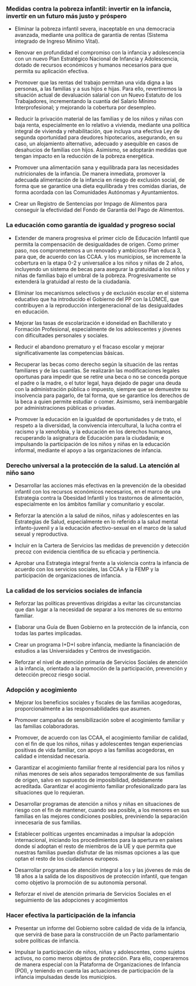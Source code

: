
### Medidas contra la pobreza infantil: invertir en la infancia, invertir en un futuro más justo y próspero

- Eliminar la pobreza infantil severa, inaceptable en una democracia avanzada,
mediante una política de garantía de rentas (Sistema integrado de Ingreso
Mínimo Vital).

- Renovar en profundidad el compromiso con la infancia y adolescencia con un
nuevo Plan Estratégico Nacional de Infancia y Adolescencia, dotado de recursos
económicos y humanos necesarios para que permita su aplicación efectiva.

- Promover que las rentas del trabajo permitan una vida digna a las personas, a
las familias y a sus hijos e hijas. Para ello, revertiremos la situación actual de
devaluación salarial con un Nuevo Estatuto de los Trabajadores, incrementando
la cuantía del Salario Mínimo Interprofesional; y mejorando la cobertura por
desempleo.

- Reducir la privación material de las familias y de los niños y niñas con baja
renta, especialmente en lo relativo a vivienda, mediante una política integral de
vivienda y rehabilitación, que incluya una efectiva Ley de segunda oportunidad
para deudores hipotecarios, asegurando, en su caso, un alojamiento alternativo,
adecuado y asequible en casos de desahucios de familias con hijos. Asimismo,
se adoptarán medidas que tengan impacto en la reducción de la pobreza
energética.

- Promover una alimentación sana y equilibrada para las necesidades nutricionales
de la infancia. De manera inmediata, promover la adecuada alimentación de
la infancia en riesgo de exclusión social, de forma que se garantice una dieta
equilibrada y tres comidas diarias, de forma acordada con las Comunidades
Autónomas y Ayuntamientos.

- Crear un Registro de Sentencias por Impago de Alimentos para conseguir la
efectividad del Fondo de Garantía del Pago de Alimentos.

### La educación como garantía de igualdad y progreso social

- Extender de manera progresiva el primer ciclo de Educación Infantil que
permita la compensación de desigualdades de origen. Como primer paso, nos
comprometemos a un renovado y ambicioso Plan educa 3, para que, de acuerdo
con las CCAA. y los municipios, se incremente la cobertura en la etapa 0-2 y
universalice a los niños y niñas de 2 años, incluyendo un sistema de becas
para asegurar la gratuidad a los niños y niñas de familias bajo el umbral de la
pobreza. Progresivamente se extenderá la gratuidad al resto de la ciudadanía.

- Eliminar los mecanismos selectivos y de exclusión escolar en el sistema
educativo que ha introducido el Gobierno del PP con la LOMCE, que contribuyen
a la reproducción intergeneracional de las desigualdades en educación.

- Mejorar las tasas de escolarización e idoneidad en Bachillerato y Formación
Profesional, especialmente de los adolescentes y jóvenes con dificultades
personales y sociales.

- Reducir el abandono prematuro y el fracaso escolar y mejorar significativamente
las competencias básicas.

- Recuperar las becas como derecho según la situación de las rentas familiares
y de las cuantías. Se realizarán las modificaciones legales oportunas para
impedir que se retire una beca o no se conceda porque el padre o la madre, o
el tutor legal, haya dejado de pagar una deuda con la administración pública o
impuesto, siempre que se demuestre su insolvencia para pagarlo, de tal forma,
que se garantice los derechos de la beca a quien permite estudiar o comer.
Asimismo, será inembargable por administraciones públicas o privadas.

- Promover la educación en la igualdad de oportunidades y de trato, el respeto
a la diversidad, la convivencia intercultural, la lucha contra el racismo y la
xenofobia, y la educación en los derechos humanos, recuperando la asignatura
de Educación para la ciudadanía; e impulsando la participación de los niños
y niñas en la educación informal, mediante el apoyo a las organizaciones de
infancia.

### Derecho universal a la protección de la salud. La atención al niño sano

- Desarrollar las acciones más efectivas en la prevención de la obesidad infantil
con los recursos económicos necesarios, en el marco de una Estrategia contra
la Obesidad Infantil y los trastornos de alimentación, especialmente en los
ámbitos familiar y comunitario y escolar.

- Reforzar la atención a la salud de niños, niñas y adolescentes en las Estrategias
de Salud, especialmente en lo referido a la salud mental infanto-juvenil y a la
educación afectivo-sexual en el marco de la salud sexual y reproductiva.

- Incluir en la Cartera de Servicios las medidas de prevención y detección precoz
con evidencia científica de su eficacia y pertinencia.

- Aprobar una Estrategia integral frente a la violencia contra la infancia de
acuerdo con los servicios sociales, las CCAA y la FEMP y la participación de
organizaciones de infancia.

### La calidad de los servicios sociales de infancia

- Reforzar las políticas preventivas dirigidas a evitar las circunstancias que dan
lugar a la necesidad de separar a los menores de su entorno familiar.

- Elaborar una Guía de Buen Gobierno en la protección de la infancia, con todas
las partes implicadas.

- Crear un programa I+D+I sobre infancia, mediante la financiación de estudios a
las Universidades y Centros de investigación.

- Reforzar el nivel de atención primaria de Servicios Sociales de atención a la
infancia, orientado a la promoción de la participación, prevención y detección
precoz riesgo social.

### Adopción y acogimiento

- Mejorar los beneficios sociales y fiscales de las familias acogedoras,
proporcionalmente a las responsabilidades que asumen.

- Promover campañas de sensibilización sobre el acogimiento familiar y las
familias colaboradoras.

- Promover, de acuerdo con las CCAA, el acogimiento familiar de calidad, con
el fin de que los niños, niñas y adolescentes tengan experiencias positivas de
vida familiar, con apoyo a las familias acogedoras, en calidad e intensidad
necesaria.

- Garantizar el acogimiento familiar frente al residencial para los niños y niñas
menores de seis años separados temporalmente de sus familias de origen,
salvo en supuestos de imposibilidad, debidamente acreditada. Garantizar el
acogimiento familiar profesionalizado para las situaciones que lo requieran.

- Desarrollar programas de atención a niños y niñas en situaciones de riesgo
con el fin de mantener, cuando sea posible, a los menores en sus familias en
las mejores condiciones posibles, previniendo la separación innecesaria de sus
familias.

- Establecer políticas urgentes encaminadas a impulsar la adopción internacional,
iniciando los procedimientos para la apertura en países donde sí adoptan el resto
de miembros de la UE y que permita que nuestras familias puedan disfrutar de
las mismas opciones a las que optan el resto de los ciudadanos europeos.

- Desarrollar programas de atención integral a los y las jóvenes de más de 18 años
a la salida de los dispositivos de protección infantil, que tengan como objetivo la
promoción de su autonomía personal.

- Reforzar el nivel de atención primaria de Servicios Sociales en el seguimiento
de las adopciones y acogimientos

### Hacer efectiva la participación de la infancia

- Presentar un informe del Gobierno sobre calidad de vida de la infancia, que
servirá de base para la construcción de un Pacto parlamentario sobre políticas
de infancia.

- Impulsar la participación de niños, niñas y adolescentes, como sujetos activos,
no como meros objetos de protección. Para ello, cooperaremos de manera
especial con la Plataforma de Organizaciones de Infancia (POI), y teniendo en
cuenta las actuaciones de participación de la infancia impulsadas desde los
municipios.
